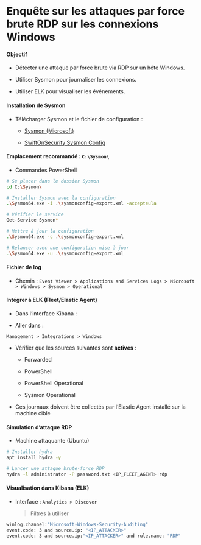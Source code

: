 # Enquête sur les attaques par force brute RDP sur les connexions Windows

#### Objectif

- Détecter une attaque par force brute via RDP sur un hôte Windows.

- Utiliser Sysmon pour journaliser les connexions.

- Utiliser ELK pour visualiser les événements.

#### Installation de Sysmon

- Télécharger Sysmon et le fichier de configuration :

  - [Sysmon (Microsoft)](https://learn.microsoft.com/en-us/sysinternals/downloads/sysmon)

  - [SwiftOnSecurity Sysmon Config](https://github.com/SwiftOnSecurity/sysmon-config)

#### Emplacement recommandé : `C:\Sysmon\`

- Commandes PowerShell

```sh
# Se placer dans le dossier Sysmon
cd C:\Sysmon\

# Installer Sysmon avec la configuration
.\Sysmon64.exe -i .\sysmonconfig-export.xml -accepteula

# Vérifier le service
Get-Service Sysmon*

# Mettre à jour la configuration
.\Sysmon64.exe -c .\sysmonconfig-export.xml

# Relancer avec une configuration mise à jour
.\Sysmon64.exe -u .\sysmonconfig-export.xml
```

#### Fichier de log

- Chemin : `Event Viewer > Applications and Services Logs > Microsoft > Windows > Sysmon > Operational`

#### Intégrer à ELK (Fleet/Elastic Agent)

- Dans l’interface Kibana :

- Aller dans :

`Management > Integrations > Windows`

- Vérifier que les sources suivantes sont **actives** :

  - Forwarded

  - PowerShell

  - PowerShell Operational

  - Sysmon Operational

- Ces journaux doivent être collectés par l’Elastic Agent installé sur la machine cible

#### Simulation d’attaque RDP

- Machine attaquante (Ubuntu)

```sh
# Installer hydra
apt install hydra -y

# Lancer une attaque brute-force RDP
hydra -l administrator -P password.txt <IP_FLEET_AGENT> rdp
```

#### Visualisation dans Kibana (ELK)

- Interface : `Analytics > Discover`
  > Filtres à utiliser

```sh
winlog.channel:"Microsoft-Windows-Security-Auditing"
event.code: 3 and source.ip: "<IP_ATTACKER>"
event.code: 3 and source.ip:"<IP_ATTACKER>" and rule.name: "RDP"
```

